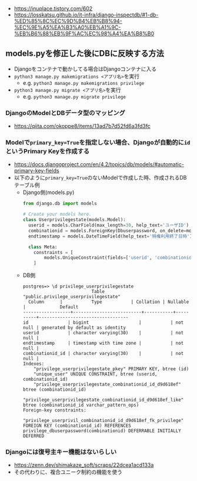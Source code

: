 - https://inuplace.tistory.com/602
- https://losskatsu.github.io/it-infra/django-inspectdb/#1-db-%ED%85%8C%EC%9D%B4%EB%B8%94-%EC%9E%A5%EA%B3%A0%EB%A1%9C-%EB%B6%88%EB%9F%AC%EC%98%A4%EA%B8%B0

## models.pyを修正した後にDBに反映する方法
- Djangoをコンテナで動かしてる場合はDjangoコンテナに入る
- `python3 manage.py makemigrations <アプリ名>`を実行
  - e.g. `python3 manage.py makemigrations privilege`
- `python3 manage.py migrate <アプリ名>`を実行
  - e.g. `python3 manage.py migrate privilege`


### DjangoのModelとDBデータ型のマッピング
- https://qiita.com/okoppe8/items/13ad7b7d52fd6a3fd3fc

### Modelで`primary_key=True`を指定しない場合、Djangoが自動的に`id`というPrimary Keyを作成する
- https://docs.djangoproject.com/en/4.2/topics/db/models/#automatic-primary-key-fields
- 以下のように`primary_key=True`のないModelで作成した時、作成されるDBテーブル例
  - Django側(models.py)
    ~~~python
    from django.db import models

    # Create your models here.
    class Userprivilegestate(models.Model):
      userid = models.CharField(max_length=30, help_text='ユーザID')
      combinationid = models.ForeignKey(Dbuserpassword, on_delete=models.CASCADE)
      endtimestamp = models.DateTimeField(help_text='特権利用終了日時')

      class Meta:
        constraints = [
            models.UniqueConstraint(fields=['userid', 'combinationid'], name='unique_user')
        ]
    ~~~
  - DB側
    ~~~
    postgres=> \d privilege_userprivilegestate
                              Table "public.privilege_userprivilegestate"
      Column      |           Type           | Collation | Nullable |             Default
    ------------------+--------------------------+-----------+----------+----------------------------------
    id               | bigint                   |           | not null | generated by default as identity
    userid           | character varying(30)    |           | not null |
    endtimestamp     | timestamp with time zone |           | not null |
    combinationid_id | character varying(30)    |           | not null |
    Indexes:
        "privilege_userprivilegestate_pkey" PRIMARY KEY, btree (id)
        "unique_user" UNIQUE CONSTRAINT, btree (userid, combinationid_id)
        "privilege_userprivilegestate_combinationid_id_d9d618ef" btree (combinationid_id)
        "privilege_userprivilegestate_combinationid_id_d9d618ef_like" btree (combinationid_id varchar_pattern_ops)
    Foreign-key constraints:
        "privilege_userprivil_combinationid_id_d9d618ef_fk_privilege" FOREIGN KEY (combinationid_id) REFERENCES privilege_dbuserpassword(combinationid) DEFERRABLE INITIALLY DEFERRED
    ~~~

### Djangoには復号主キー機能はないらしい
- https://zenn.dev/shimakaze_soft/scraps/22dcea1acd133a
- その代わりに、複合ユニーク制約の機能を使う